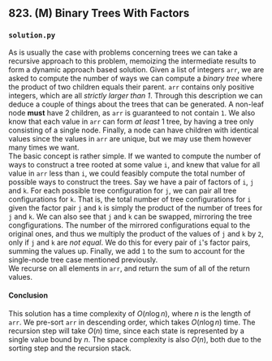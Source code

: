 ## 823. (M) Binary Trees With Factors

### `solution.py`
As is usually the case with problems concerning trees we can take a recursive approach to this problem, memoizing the intermediate results to form a dynamic approach based solution. Given a list of integers `arr`, we are asked to compute the number of ways we can compute a *binary tree* where the product of two children equals their parent. `arr` contains only positive integers, which are all *strictly larger than 1*. Through this description we can deduce a couple of things about the trees that can be generated. A non-leaf node **must** have 2 children, as `arr` is guaranteed to not contain `1`. We also know that each value in `arr` can form *at least* 1 tree, by having a tree only consisting of a single node. Finally, a node can have children with identical values since the values in `arr` are unique, but we may use them however many times we want.  
The basic concept is rather simple. If we wanted to compute the number of ways to construct a tree rooted at some value `i`, and knew that value for all value in `arr` less than `i`, we could feasibly compute the total number of possible ways to construct the trees. Say we have a pair of factors of `i`, `j` and `k`. For each possible tree configuration for `j`, we can pair all tree configurations for `k`. That is, the total number of tree configurations for `i` given the factor pair `j` and `k` is simply the product of the number of trees for `j` and `k`. We can also see that `j` and `k` can be swapped, mirroring the tree congfigurations. The number of the mirrored configurations equal to the original ones, and thus we multiply the product of the values of `j` and `k` by `2`, only if `j` and `k` are *not equal*. We do this for every pair of `i`'s factor pairs, summing the values up. Finally, we add `1` to the sum to account for the single-node tree case mentioned previously.  
We recurse on all elements in `arr`, and return the sum of all of the return values.  

#### Conclusion
This solution has a time complexity of $O(n\log n)$, where $n$ is the length of `arr`. We pre-sort `arr` in descending order, which takes $O(n\log n)$ time. The recursion step will take $O(n)$ time, since each state is represented by a single value bound by $n$. The space complexity is also $O(n)$, both due to the sorting step and the recursion stack.  
  

